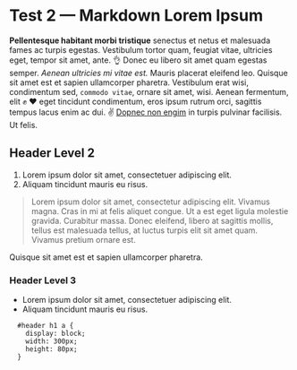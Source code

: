 # Test 2 — Markdown Lorem Ipsum

**Pellentesque habitant morbi tristique** senectus et netus et
malesuada fames ac turpis egestas. Vestibulum tortor quam, feugiat vitae,
ultricies eget, tempor sit amet, ante. 👌 Donec eu libero sit amet quam
egestas semper. _Aenean ultricies mi vitae est._ Mauris placerat
eleifend leo. Quisque sit amet est et sapien ullamcorper pharetra.
Vestibulum erat wisi, condimentum sed, `commodo vitae`, ornare
sit amet, wisi. Aenean fermentum, elit ✊ ❤️ eget tincidunt condimentum,
eros <span class="green2">ipsum rutrum orci, sagittis tempus</span> lacus
enim ac dui. ✌ [Dopnec non engim](#) in turpis pulvinar
facilisis. Ut felis.

## Header Level 2

1. Lorem ipsum dolor sit amet, consectetuer adipiscing elit.
1. Aliquam tincidunt mauris eu risus.

> Lorem ipsum dolor sit amet, consectetur adipiscing elit. Vivamus magna.
> Cras in mi at felis aliquet congue. Ut a est eget ligula molestie gravida.
> Curabitur massa. Donec eleifend, libero at sagittis mollis, tellus est
> malesuada tellus, at luctus turpis elit sit amet quam. Vivamus pretium
> ornare est.

<p class="tr ns-tl">Quisque sit amet est et sapien ullamcorper pharetra.</p>

### Header Level 3

- Lorem ipsum dolor sit amet, consectetuer adipiscing elit.
- Aliquam tincidunt mauris eu risus.

```
  #header h1 a {
    display: block;
    width: 300px;
    height: 80px;
  }
```

